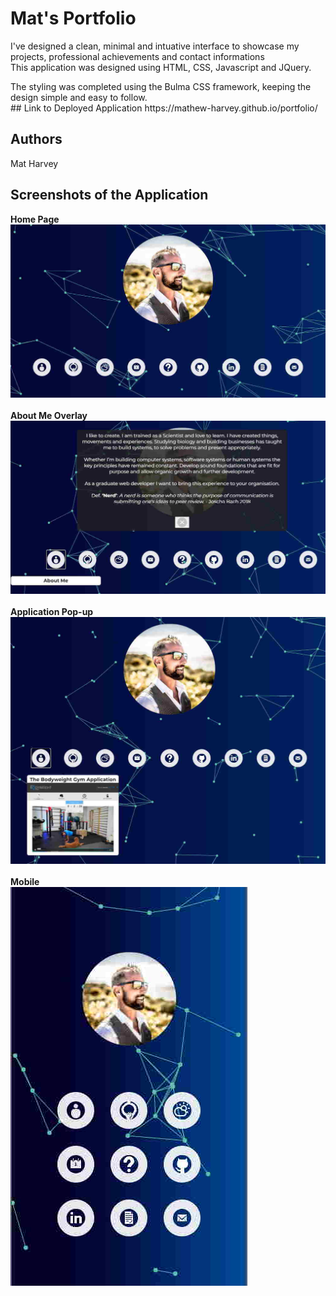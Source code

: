 # Mat's Portfolio
I've designed a clean, minimal and intuative interface to showcase my projects, professional achievements and contact informations
<br />
This application was designed using HTML, CSS, Javascript and JQuery.
<br />
<p>
The styling was completed using the Bulma CSS framework, keeping the design simple and easy to follow. 
 <br />
## Link to Deployed Application
https://mathew-harvey.github.io/portfolio/
<br /> 

## Authors
Mat Harvey<br/>


## Screenshots of the Application
 
 <strong>Home Page</strong>
<br /> 
<img src="/assets/screenshot1.jpg">
<br /> <br /> 
<strong>About Me Overlay</strong>
 <br />
<img src="/assets/screenshot2.jpg">
<br /> <br /> 
<strong>Application Pop-up</strong>
<br /> 
<img src="/assets/screenshot3.jpg">
<br> <br /> 
<strong>Mobile</strong>
<br /> 
<img src="/assets/screenshot4.jpg">
<br> <br />

